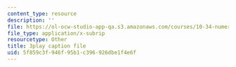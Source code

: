 ```yaml
---
content_type: resource
description: ''
file: https://ol-ocw-studio-app-qa.s3.amazonaws.com/courses/10-34-numerical-methods-applied-to-chemical-engineering-fall-2015/5f859c3f946f95b1c396926dbe1f4e6f_Vu_oF9tcjaA.srt
file_type: application/x-subrip
resourcetype: Other
title: 3play caption file
uid: 5f859c3f-946f-95b1-c396-926dbe1f4e6f
---
```

